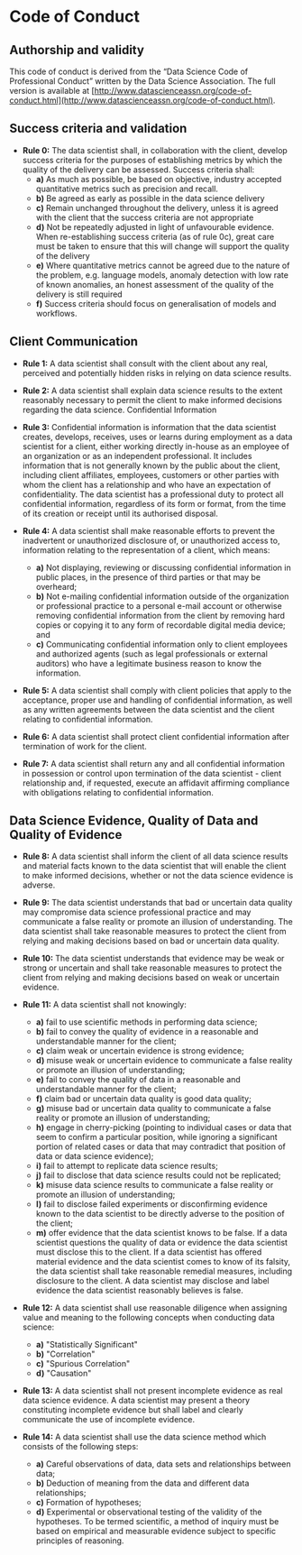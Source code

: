 # Code of Conduct

## Authorship and validity
This code of conduct is derived from the “Data Science Code of Professional Conduct” written by the Data Science Association. The full version is available at [http://www.datascienceassn.org/code-of-conduct.html](http://www.datascienceassn.org/code-of-conduct.html). 



## Success criteria and validation

* **Rule 0:** The data scientist shall, in collaboration with the client, develop success criteria for the purposes of establishing metrics by which the quality of the delivery can be assessed. Success criteria shall:
  * **a)**	As much as possible, be based on objective, industry accepted quantitative metrics such as precision and recall.
  * **b)**	Be agreed as early as possible in the data science delivery
  * **c)**	Remain unchanged throughout the delivery, unless it is agreed with the client that the success criteria are not appropriate
  * **d)**	Not be repeatedly adjusted in light of unfavourable evidence. When re-establishing success criteria (as of rule 0c), great care must be taken to ensure that this will change will support the quality of the delivery
  * **e)**	Where quantitative metrics cannot be agreed due to the nature of the problem, e.g. language models, anomaly detection with low rate of known anomalies, an honest assessment of the quality of the delivery is still required
  * **f)**	Success criteria should focus on generalisation of models and workflows.

## Client Communication

* **Rule 1:** A data scientist shall consult with the client about any real, perceived and potentially hidden risks in relying on data science results.

* **Rule 2:** A data scientist shall explain data science results to the extent reasonably necessary to permit the client to make informed decisions regarding the data science.
Confidential Information

* **Rule 3:** Confidential information is information that the data scientist creates, develops, receives, uses or learns during employment as a data scientist for a client, either working directly in-house as an employee of an organization or as an independent professional. It includes information that is not generally known by the public about the client, including client affiliates, employees, customers or other parties with whom the client has a relationship and who have an expectation of confidentiality. The data scientist has a professional duty to protect all confidential information, regardless of its form or format, from the time of its creation or receipt until its authorised disposal.

* **Rule 4:** A data scientist shall make reasonable efforts to prevent the inadvertent or unauthorized disclosure of, or unauthorized access to, information relating to the representation of a client, which means:
  * **a)** Not displaying, reviewing or discussing confidential information in public places, in the presence of third parties or that may be overheard;
  * **b)** Not e-mailing confidential information outside of the organization or professional practice to a personal e-mail account or otherwise removing confidential information from the client by removing hard copies or copying it to any form of recordable digital media device; and
  * **c)** Communicating confidential information only to client employees and authorized agents (such as legal professionals or external auditors) who have a legitimate business reason to know the information.

* **Rule 5:** A data scientist shall comply with client policies that apply to the acceptance, proper use and handling of confidential information, as well as any written agreements between the data scientist and the client relating to confidential information.

* **Rule 6:** A data scientist shall protect client confidential information after termination of work for the client.
* **Rule 7:** A data scientist shall return any and all confidential information in possession or control upon termination of the data scientist - client relationship and, if requested, execute an affidavit affirming compliance with obligations relating to confidential information.

## Data Science Evidence, Quality of Data and Quality of Evidence

* **Rule 8:** A data scientist shall inform the client of all data science results and material facts known to the data scientist that will enable the client to make informed decisions, whether or not the data science evidence is adverse.

* **Rule 9:** The data scientist understands that bad or uncertain data quality may compromise data science professional practice and may communicate a false reality or promote an illusion of understanding. The data scientist shall take reasonable measures to protect the client from relying and making decisions based on bad or uncertain data quality.

* **Rule 10:** The data scientist understands that evidence may be weak or strong or uncertain and shall take reasonable measures to protect the client from relying and making decisions based on weak or uncertain evidence.

* **Rule 11:** A data scientist shall not knowingly:
  * **a)** fail to use scientific methods in performing data science;
  * **b)** fail to convey the quality of evidence in a reasonable and understandable manner for the client;
  * **c)** claim weak or uncertain evidence is strong evidence;
  * **d)** misuse weak or uncertain evidence to communicate a false reality or promote an illusion of understanding;
  * **e)** fail to convey the quality of data in a reasonable and understandable manner for the client;
  * **f)** claim bad or uncertain data quality is good data quality;
  * **g)** misuse bad or uncertain data quality to communicate a false reality or promote an illusion of understanding;
  * **h)** engage in cherry-picking (pointing to individual cases or data that seem to confirm a particular position, while ignoring a significant portion of related cases or data that may contradict that position of data or data science evidence);
  * **i)** fail to attempt to replicate data science results;
  * **j)** fail to disclose that data science results could not be replicated;
  * **k)** misuse data science results to communicate a false reality or promote an illusion of understanding;
  * **l)** fail to disclose failed experiments or disconfirming evidence known to the data scientist to be directly adverse to the position of the client;
  * **m)** offer evidence that the data scientist knows to be false. If a data scientist questions the quality of data or evidence the data scientist must disclose this to the client. If a data scientist has offered material evidence and the data scientist comes to know of its falsity, the data scientist shall take reasonable remedial measures, including disclosure to the client. A data scientist may disclose and label evidence the data scientist reasonably believes is false.

* **Rule 12:** A data scientist shall use reasonable diligence when assigning value and meaning to the following concepts when conducting data science:
  * **a)** "Statistically Significant"
  * **b)** "Correlation"
  * **c)** "Spurious Correlation"
  * **d)** "Causation"

* **Rule 13:** A data scientist shall not present incomplete evidence as real data science evidence. A data scientist may present a theory constituting incomplete evidence but shall label and clearly communicate the use of incomplete evidence.

* **Rule 14:** A data scientist shall use the data science method which consists of the following steps:
  * **a)** Careful observations of data, data sets and relationships between data;
  * **b)** Deduction of meaning from the data and different data relationships;
  * **c)** Formation of hypotheses;
  * **d)** Experimental or observational testing of the validity of the hypotheses. To be termed scientific, a method of inquiry must be based on empirical and measurable evidence subject to specific principles of reasoning.
